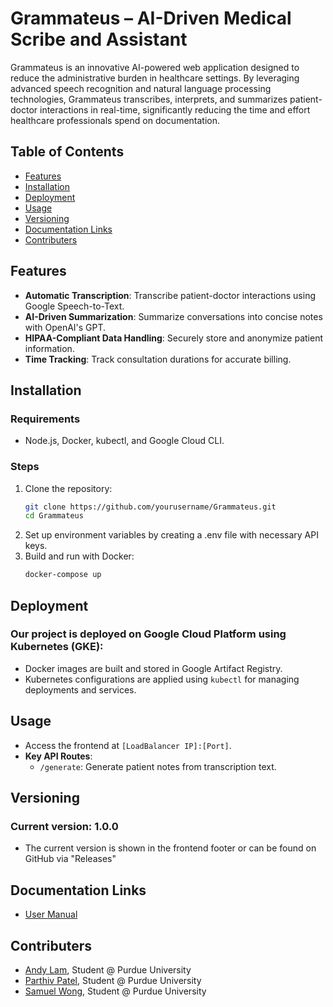 # Grammateus – AI-Driven Medical Scribe and Assistant
Grammateus is an innovative AI-powered web application designed to reduce the administrative burden in healthcare settings. By leveraging advanced speech recognition and natural language processing technologies, Grammateus transcribes, interprets, and summarizes patient-doctor interactions in real-time, significantly reducing the time and effort healthcare professionals spend on documentation.

## Table of Contents
- [Features](#features)
- [Installation](#installation)
- [Deployment](#deployment)
- [Usage](#usage)
- [Versioning](#versioning)
- [Documentation Links](#documentation-links)
- [Contributers](#Contributers)

## Features
- **Automatic Transcription**: Transcribe patient-doctor interactions using Google Speech-to-Text.
- **AI-Driven Summarization**: Summarize conversations into concise notes with OpenAI's GPT.
- **HIPAA-Compliant Data Handling**: Securely store and anonymize patient information.
- **Time Tracking**: Track consultation durations for accurate billing.

## Installation
### Requirements
- Node.js, Docker, kubectl, and Google Cloud CLI.

### Steps
1. Clone the repository:
   ```bash
   git clone https://github.com/yourusername/Grammateus.git
   cd Grammateus

2. Set up environment variables by creating a .env file with necessary API keys.
3. Build and run with Docker:
   ```bash
   docker-compose up

## Deployment
### Our project is deployed on Google Cloud Platform using Kubernetes (GKE):
- Docker images are built and stored in Google Artifact Registry.
- Kubernetes configurations are applied using `kubectl` for managing deployments and services.

## Usage
- Access the frontend at `[LoadBalancer IP]:[Port]`.
- **Key API Routes**:
    - `/generate`: Generate patient notes from transcription text.

## Versioning
### Current version: 1.0.0
- The current version is shown in the frontend footer or can be found on GitHub via "Releases"

## Documentation Links
- [User Manual](https://link-url-here.org)

## Contributers
- [Andy Lam](https://github.com/andylam20), Student @ Purdue University
- [Parthiv Patel](https://github.com/parpat04), Student @ Purdue University
- [Samuel Wong](https://github.com/wongsamuel02), Student @ Purdue University


